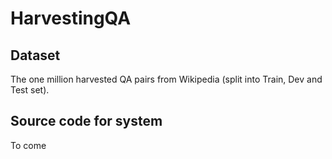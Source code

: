 # HarvestingQA

## Dataset
The one million harvested QA pairs from Wikipedia (split into Train, Dev and Test set).

## Source code for system
To come
